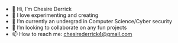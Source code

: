 - 👋 Hi, I’m Chesire Derrick
- 👀 I love experimenting and creating
- 🌱 I’m currently an undergrad in Computer Science/Cyber security
- 💞️ I’m looking to collaborate on any fun projects
- 📫 How to reach me:  chesirederrick4@gmail.com
